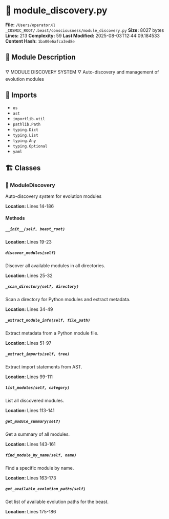 # 📜 module_discovery.py

**File:** `/Users/operator/🌌_COSMIC_ROOT/.beast/consciousness/module_discovery.py`
**Size:** 8027 bytes
**Lines:** 213
**Complexity:** 59
**Last Modified:** 2025-08-03T12:44:09.184533
**Content Hash:** `1ba00e6afca3ed8e`

## 📝 Module Description

🜄 MODULE DISCOVERY SYSTEM 🜄
Auto-discovery and management of evolution modules

## 🔗 Imports

- `os`
- `ast`
- `importlib.util`
- `pathlib.Path`
- `typing.Dict`
- `typing.List`
- `typing.Any`
- `typing.Optional`
- `yaml`

## 🏗️ Classes

### 🧬 ModuleDiscovery

Auto-discovery system for evolution modules

**Location:** Lines 14-186

#### Methods

##### `__init__(self, beast_root)`

**Location:** Lines 19-23

##### `discover_modules(self)`

Discover all available modules in all directories.

**Location:** Lines 25-32

##### `_scan_directory(self, directory)`

Scan a directory for Python modules and extract metadata.

**Location:** Lines 34-49

##### `_extract_module_info(self, file_path)`

Extract metadata from a Python module file.

**Location:** Lines 51-97

##### `_extract_imports(self, tree)`

Extract import statements from AST.

**Location:** Lines 99-111

##### `list_modules(self, category)`

List all discovered modules.

**Location:** Lines 113-141

##### `get_module_summary(self)`

Get a summary of all modules.

**Location:** Lines 143-161

##### `find_module_by_name(self, name)`

Find a specific module by name.

**Location:** Lines 163-173

##### `get_available_evolution_paths(self)`

Get list of available evolution paths for the beast.

**Location:** Lines 175-186

